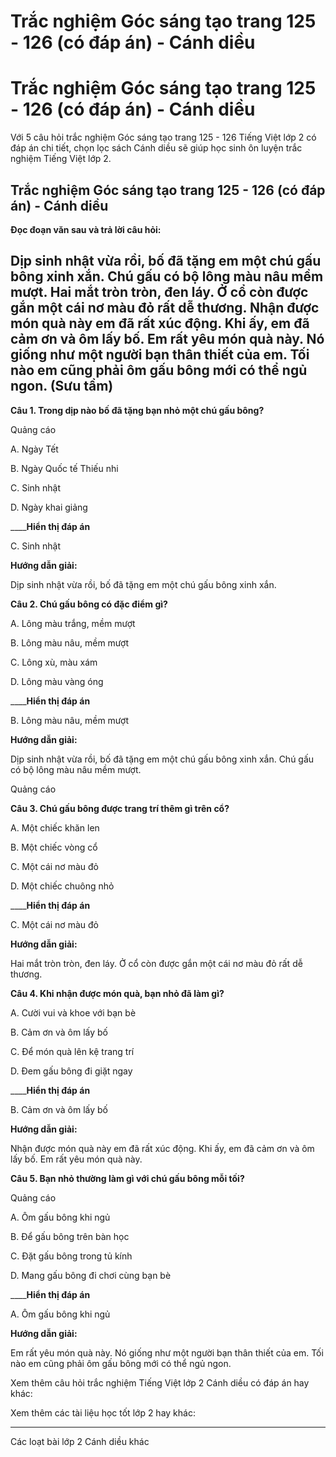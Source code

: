 # Trắc nghiệm Góc sáng tạo trang 125 - 126 (có đáp án) - Cánh diều

# Trắc nghiệm Góc sáng tạo trang 125 - 126 (có đáp án) - Cánh diều

Với 5 câu hỏi trắc nghiệm Góc sáng tạo trang 125 - 126 Tiếng Việt lớp 2 có đáp án chi tiết, chọn lọc sách Cánh diều sẽ giúp học sinh ôn luyện trắc nghiệm Tiếng Việt lớp 2.

## Trắc nghiệm Góc sáng tạo trang 125 - 126 (có đáp án) - Cánh diều

**Đọc đoạn văn sau và trả lời câu hỏi:**

Dịp sinh nhật vừa rồi, bố đã tặng em một chú gấu bông xinh xắn. Chú gấu có bộ lông màu nâu mềm mượt. Hai mắt tròn tròn, đen láy. Ở cổ còn được gắn một cái nơ màu đỏ rất dễ thương. Nhận được món quà này em đã rất xúc động. Khi ấy, em đã cảm ơn và ôm lấy bố. Em rất yêu món quà này. Nó giống như một người bạn thân thiết của em. Tối nào em cũng phải ôm gấu bông mới có thể ngủ ngon. (Sưu tầm)  
---  
  
**Câu 1. Trong dịp nào bố đã tặng bạn nhỏ một chú gấu bông?**

Quảng cáo

A. Ngày Tết

B. Ngày Quốc tế Thiếu nhi

C. Sinh nhật

D. Ngày khai giảng

____**Hiển thị đáp án**

C. Sinh nhật

**Hướng dẫn giải:**

Dịp sinh nhật vừa rồi, bố đã tặng em một chú gấu bông xinh xắn.

**Câu 2. Chú gấu bông có đặc điểm gì?**

A. Lông màu trắng, mềm mượt

B. Lông màu nâu, mềm mượt

C. Lông xù, màu xám

D. Lông màu vàng óng

____**Hiển thị đáp án**

B. Lông màu nâu, mềm mượt

**Hướng dẫn giải:**

Dịp sinh nhật vừa rồi, bố đã tặng em một chú gấu bông xinh xắn. Chú gấu có bộ lông màu nâu mềm mượt.

Quảng cáo

**Câu 3. Chú gấu bông được trang trí thêm gì trên cổ?**

A. Một chiếc khăn len

B. Một chiếc vòng cổ

C. Một cái nơ màu đỏ

D. Một chiếc chuông nhỏ

____**Hiển thị đáp án**

C. Một cái nơ màu đỏ

**Hướng dẫn giải:**

Hai mắt tròn tròn, đen láy. Ở cổ còn được gắn một cái nơ màu đỏ rất dễ thương.

**Câu 4. Khi nhận được món quà, bạn nhỏ đã làm gì?**

A. Cười vui và khoe với bạn bè

B. Cảm ơn và ôm lấy bố

C. Để món quà lên kệ trang trí

D. Đem gấu bông đi giặt ngay

____**Hiển thị đáp án**

B. Cảm ơn và ôm lấy bố

**Hướng dẫn giải:**

Nhận được món quà này em đã rất xúc động. Khi ấy, em đã cảm ơn và ôm lấy bố. Em rất yêu món quà này.

**Câu 5. Bạn nhỏ thường làm gì với chú gấu bông mỗi tối?**

Quảng cáo

A. Ôm gấu bông khi ngủ

B. Để gấu bông trên bàn học

C. Đặt gấu bông trong tủ kính

D. Mang gấu bông đi chơi cùng bạn bè

____**Hiển thị đáp án**

A. Ôm gấu bông khi ngủ

**Hướng dẫn giải:**

Em rất yêu món quà này. Nó giống như một người bạn thân thiết của em. Tối nào em cũng phải ôm gấu bông mới có thể ngủ ngon.

Xem thêm câu hỏi trắc nghiệm Tiếng Việt lớp 2 Cánh diều có đáp án hay khác:

Xem thêm các tài liệu học tốt lớp 2 hay khác:

* * *

Các loạt bài lớp 2 Cánh diều khác
